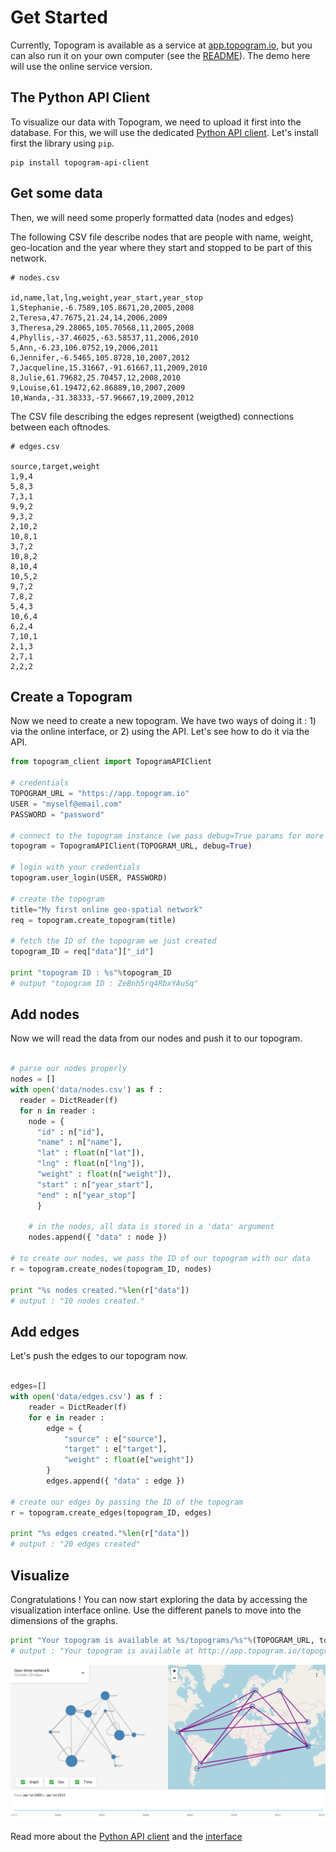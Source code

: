 # Get Started


Currently, Topogram is available as a service at [app.topogram.io](http://app.topogram.io), but you can also run it on your own computer (see the [README](/)). The demo here will use the online service version.


## The Python API Client

To visualize our data with Topogram, we need to upload it first into the database. For this, we will use the dedicated [Python API client](https://github.com/topogram/topogram-api-client). Let's install first the library using `pip`.

    pip install topogram-api-client

## Get some data

Then, we will need some properly formatted data (nodes and edges)

The following CSV file describe nodes that are people with name, weight, geo-location and the year where they start and stopped to be part of this network.

```
# nodes.csv

id,name,lat,lng,weight,year_start,year_stop
1,Stephanie,-6.7589,105.8671,20,2005,2008
2,Teresa,47.7675,21.24,14,2006,2009
3,Theresa,29.28065,105.70568,11,2005,2008
4,Phyllis,-37.46025,-63.58537,11,2006,2010
5,Ann,-6.23,106.0752,19,2006,2011
6,Jennifer,-6.5465,105.8728,10,2007,2012
7,Jacqueline,15.31667,-91.61667,11,2009,2010
8,Julie,61.79682,25.70457,12,2008,2010
9,Louise,61.19472,62.86889,10,2007,2009
10,Wanda,-31.38333,-57.96667,19,2009,2012

```

The CSV file describing the edges represent (weigthed) connections between each oftnodes.

```
# edges.csv

source,target,weight
1,9,4
5,8,3
7,3,1
9,9,2
9,3,2
2,10,2
10,8,1
3,7,2
10,8,2
8,10,4
10,5,2
9,7,2
7,8,2
5,4,3
10,6,4
6,2,4
7,10,1
2,1,3
2,7,1
2,2,2
```

## Create a Topogram

Now we need to create a new topogram. We have two ways of doing it : 1) via the online interface, or 2) using the API. Let's see how to do it via the API.

```python
from topogram_client import TopogramAPIClient

# credentials
TOPOGRAM_URL = "https://app.topogram.io"
USER = "myself@email.com"
PASSWORD = "password"

# connect to the topogram instance (we pass debug=True params for more info )
topogram = TopogramAPIClient(TOPOGRAM_URL, debug=True)

# login with your credentials
topogram.user_login(USER, PASSWORD)

# create the topogram
title="My first online geo-spatial network"
req = topogram.create_topogram(title)

# fetch the ID of the topogram we just created
topogram_ID = req["data"]["_id"]

print "topogram ID : %s"%topogram_ID
# output "topogram ID : ZeBnh5rq4RbxYAuSq"
```

## Add nodes

Now we will read the data from our nodes and push it to our topogram.

```python

# parse our nodes properly
nodes = []
with open('data/nodes.csv') as f :
  reader = DictReader(f)
  for n in reader :
    node = {
      "id" : n["id"],
      "name" : n["name"],
      "lat" : float(n["lat"]),
      "lng" : float(n["lng"]),
      "weight" : float(n["weight"]),
      "start" : n["year_start"],
      "end" : n["year_stop"]
      }

    # in the nodes, all data is stored in a 'data' argument
    nodes.append({ "data" : node })

# to create our nodes, we pass the ID of our topogram with our data
r = topogram.create_nodes(topogram_ID, nodes)

print "%s nodes created."%len(r["data"])
# output : "10 nodes created."
```

## Add edges

Let's push the edges to our topogram now.

```python

edges=[]
with open('data/edges.csv') as f :
    reader = DictReader(f)
    for e in reader :
        edge = {
            "source" : e["source"],
            "target" : e["target"],
            "weight" : float(e["weight"])
        }
        edges.append({ "data" : edge })

# create our edges by passing the ID of the topogram
r = topogram.create_edges(topogram_ID, edges)

print "%s edges created."%len(r["data"])
# output : "20 edges created"
```

## Visualize

Congratulations ! You can now start exploring the data by accessing the visualization interface online. Use the different panels to move into the dimensions of the graphs.


```python
print "Your topogram is available at %s/topograms/%s"%(TOPOGRAM_URL, topogram_ID)
# output : "Your topogram is available at http://app.topogram.io/topograms/ZeBnh5rq4RbxYAuSq"
```

![Topogram Panels](img/Topogram-panels.png)

Read more about the [Python API client](https://github.com/topogram/topogram-api-client) and the [interface](/)
